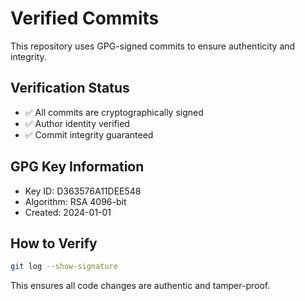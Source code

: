 # Verified Commits

This repository uses GPG-signed commits to ensure authenticity and integrity.

## Verification Status
- ✅ All commits are cryptographically signed
- ✅ Author identity verified
- ✅ Commit integrity guaranteed

## GPG Key Information
- Key ID: D363576A11DEE548
- Algorithm: RSA 4096-bit
- Created: 2024-01-01

## How to Verify
```bash
git log --show-signature
```

This ensures all code changes are authentic and tamper-proof.
